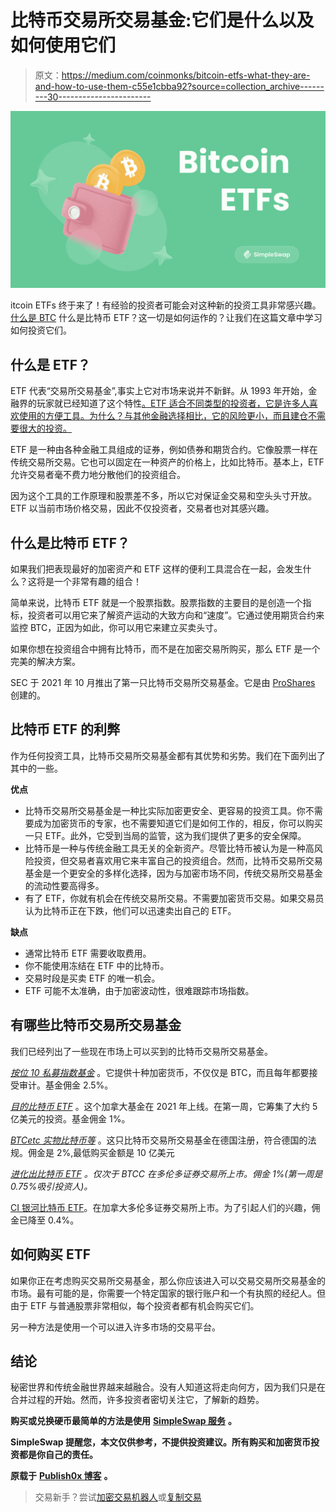 # 比特币交易所交易基金:它们是什么以及如何使用它们

> 原文：<https://medium.com/coinmonks/bitcoin-etfs-what-they-are-and-how-to-use-them-c55e1cbba92?source=collection_archive---------30----------------------->

![](img/56e6c21c955edb33bcd4f1e1d0d850e1.png)

itcoin ETFs 终于来了！有经验的投资者可能会对这种新的投资工具非常感兴趣。[什么是 BTC](https://simpleswap.io/blog/what-is-bitcoin?utm_source=medium&utm_medium=portal&utm_campaign=bitcoinetfs) 什么是比特币 ETF？这一切是如何运作的？让我们在这篇文章中学习如何投资它们。

## **什么是 ETF？**

ETF 代表“交易所交易基金”,事实上它对市场来说并不新鲜。从 1993 年开始，金融界的玩家就已经知道了这个特性[。ETF 适合不同类型的投资者，它是许多人喜欢使用的方便工具。为什么？与其他金融选择相比，它的风险更小，而且建仓不需要很大的投资。](https://www.investopedia.com/terms/s/spiders.asp)

ETF 是一种由各种金融工具组成的证券，例如债券和期货合约。它像股票一样在传统交易所交易。它也可以固定在一种资产的价格上，比如比特币。基本上，ETF 允许交易者毫不费力地分散他们的投资组合。

因为这个工具的工作原理和股票差不多，所以它对保证金交易和空头头寸开放。ETF 以当前市场价格交易，因此不仅投资者，交易者也对其感兴趣。

## **什么是比特币 ETF？**

如果我们把表现最好的加密资产和 ETF 这样的便利工具混合在一起，会发生什么？这将是一个非常有趣的组合！

简单来说，比特币 ETF 就是一个股票指数。股票指数的主要目的是创造一个指标，投资者可以用它来了解资产运动的大致方向和“速度”。它通过使用期货合约来监控 BTC，正因为如此，你可以用它来建立买卖头寸。

如果你想在投资组合中拥有比特币，而不是在加密交易所购买，那么 ETF 是一个完美的解决方案。

SEC 于 2021 年 10 月推出了第一只比特币交易所交易基金。它是由 [ProShares](https://www.proshares.com/our-etfs/find-strategic-etfs?strategy=all-etf&product=Product+Overview+&search=bito) 创建的。

## **比特币 ETF 的利弊**

作为任何投资工具，比特币交易所交易基金都有其优势和劣势。我们在下面列出了其中的一些。

**优点**

*   比特币交易所交易基金是一种比实际加密更安全、更容易的投资工具。你不需要成为加密货币的专家，也不需要知道它们是如何工作的，相反，你可以购买一只 ETF。此外，它受到当局的监管，这为我们提供了更多的安全保障。
*   比特币是一种与传统金融工具无关的全新资产。尽管比特币被认为是一种高风险投资，但交易者喜欢用它来丰富自己的投资组合。然而，比特币交易所交易基金是一个更安全的多样化选择，因为与加密市场不同，传统交易所交易基金的流动性要高得多。
*   有了 ETF，你就有机会在传统交易所交易。不需要加密货币交易。如果交易员认为比特币正在下跌，他们可以迅速卖出自己的 ETF。

**缺点**

*   通常比特币 ETF 需要收取费用。
*   你不能使用冻结在 ETF 中的比特币。
*   交易时段是买卖 ETF 的唯一机会。
*   ETF 可能不太准确，由于加密波动性，很难跟踪市场指数。

## **有哪些比特币交易所交易基金**

我们已经列出了一些现在市场上可以买到的比特币交易所交易基金。

[*按位 10 私募指数基金*](https://bitwiseinvestments.com/crypto-funds/bitw) 。它提供十种加密货币，不仅仅是 BTC，而且每年都要接受审计。基金佣金 2.5%。

[*目的比特币 ETF*](https://www.purposeinvest.com/funds/purpose-bitcoin-etf) 。这个加拿大基金在 2021 年上线。在第一周，它筹集了大约 5 亿美元的投资。基金佣金 1%。

[*BTCetc 实物比特币等*](https://etc-group.com/products/btcetc/) 。这只比特币交易所交易基金在德国注册，符合德国的法规。佣金是 2%,最低购买金额是 10 亿美元

[*进化出比特币 ETF*](https://evolveetfs.com/product/ebit/) *。仅次于 BTCC 在多伦多证券交易所上市。佣金 1%(第一周是 0.75%吸引投资人)。*

[CI 银河比特币 ETF](https://funds.cifinancial.com/en/funds/alternative_investments/CIGalaxyBitcoinETF.html?currencySelector=1&seriesId=14104)。在加拿大多伦多证券交易所上市。为了引起人们的兴趣，佣金已降至 0.4%。

## **如何购买 ETF**

如果你正在考虑购买交易所交易基金，那么你应该进入可以交易交易所交易基金的市场。最有可能的是，你需要一个特定国家的银行账户和一个有执照的经纪人。但由于 ETF 与普通股票非常相似，每个投资者都有机会购买它们。

另一种方法是使用一个可以进入许多市场的交易平台。

## **结论**

秘密世界和传统金融世界越来越融合。没有人知道这将走向何方，因为我们只是在合并过程的开始。然而，许多投资者密切关注它，了解新的趋势。

**购买或兑换硬币最简单的方法是使用** [**SimpleSwap 服务**](https://simpleswap.io/?utm_source=medium&utm_medium=portal&utm_campaign=bitcoinetfs) **。**

**SimpleSwap 提醒您，本文仅供参考，不提供投资建议。所有购买和加密货币投资都是你自己的责任。**

**原载于** [**Publish0x 博客**](https://www.publish0x.com/simpleswap-blog/bitcoin-etfs-what-they-are-and-how-to-use-them-xeevklp) **。**

> 交易新手？尝试[加密交易机器人](/coinmonks/crypto-trading-bot-c2ffce8acb2a)或[复制交易](/coinmonks/top-10-crypto-copy-trading-platforms-for-beginners-d0c37c7d698c)